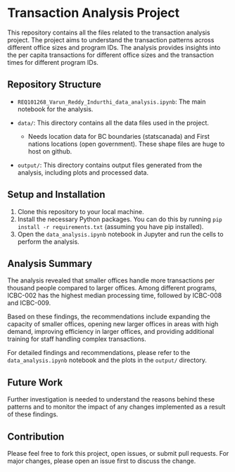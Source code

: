 # Transaction Analysis Project

This repository contains all the files related to the transaction analysis project. The project aims to understand the transaction patterns across different office sizes and program IDs. The analysis provides insights into the per capita transactions for different office sizes and the transaction times for different program IDs.

## Repository Structure

- `REQ101268_Varun_Reddy_Indurthi_data_analysis.ipynb`: The main notebook for the analysis.

- `data/`: This directory contains all the data files used in the project.
  - Needs location data for BC boundaries (statscanada) and First nations locations (open government). These shape files are huge to host on github.

- `output/`: This directory contains output files generated from the analysis, including plots and processed data.

## Setup and Installation

1. Clone this repository to your local machine.
2. Install the necessary Python packages. You can do this by running `pip install -r requirements.txt` (assuming you have pip installed).
3. Open the `data_analysis.ipynb` notebook in Jupyter and run the cells to perform the analysis.

## Analysis Summary

The analysis revealed that smaller offices handle more transactions per thousand people compared to larger offices. Among different programs, ICBC-002 has the highest median processing time, followed by ICBC-008 and ICBC-009.

Based on these findings, the recommendations include expanding the capacity of smaller offices, opening new larger offices in areas with high demand, improving efficiency in larger offices, and providing additional training for staff handling complex transactions.

For detailed findings and recommendations, please refer to the `data_analysis.ipynb` notebook and the plots in the `output/` directory.

## Future Work

Further investigation is needed to understand the reasons behind these patterns and to monitor the impact of any changes implemented as a result of these findings.

## Contribution

Please feel free to fork this project, open issues, or submit pull requests. For major changes, please open an issue first to discuss the change.
